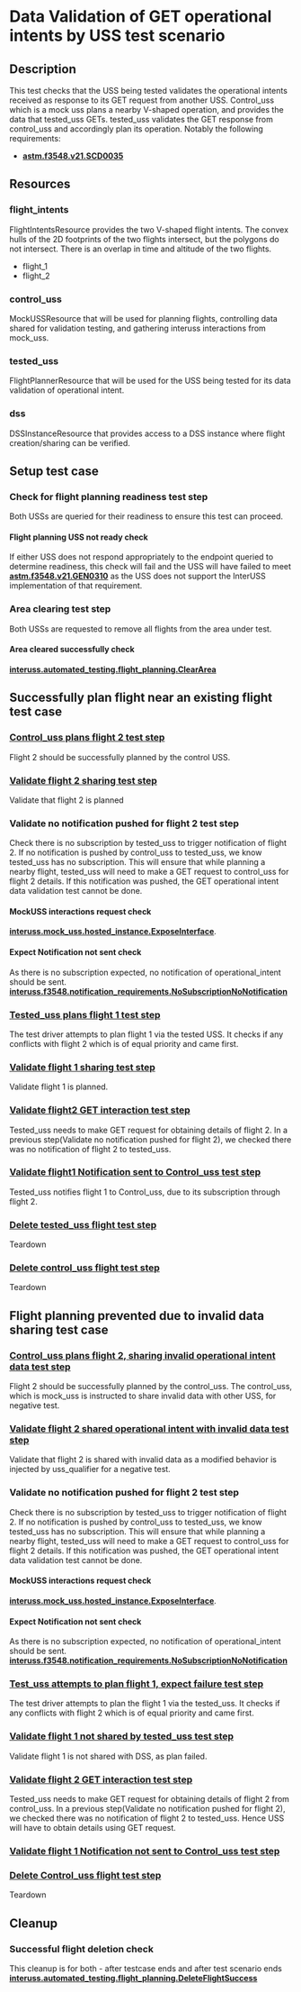 # Data Validation of GET operational intents by USS test scenario

## Description
This test checks that the USS being tested validates the operational intents received as response to its GET request from another USS.
Control_uss which is a mock uss plans a nearby V-shaped operation, and provides the data that tested_uss GETs.
tested_uss validates the GET response from control_uss and accordingly plan its operation.
Notably the following requirements:

- **[astm.f3548.v21.SCD0035](../../../../requirements/astm/f3548/v21.md)**

## Resources
### flight_intents
FlightIntentsResource provides the two V-shaped flight intents.
The convex hulls of the 2D footprints of the two flights intersect, but the polygons do not intersect.
There is an overlap in time and altitude of the two flights.
- flight_1
- flight_2

### control_uss
MockUSSResource that will be used for planning flights, controlling data shared for validation testing, and gathering interuss interactions from mock_uss.

### tested_uss
FlightPlannerResource that will be used for the USS being tested for its data validation of operational intent.

### dss
DSSInstanceResource that provides access to a DSS instance where flight creation/sharing can be verified.

## Setup test case
### Check for flight planning readiness test step
Both USSs are queried for their readiness to ensure this test can proceed.

#### Flight planning USS not ready check
If either USS does not respond appropriately to the endpoint queried to determine readiness, this check will fail and the USS will have failed to meet **[astm.f3548.v21.GEN0310](../../../../requirements/astm/f3548/v21.md)** as the USS does not support the InterUSS implementation of that requirement.

### Area clearing test step
Both USSs are requested to remove all flights from the area under test.

#### Area cleared successfully check
**[interuss.automated_testing.flight_planning.ClearArea](../../../../requirements/interuss/automated_testing/flight_planning.md)**

## Successfully plan flight near an existing flight test case
### [Control_uss plans flight 2 test step](../../../flight_planning/plan_flight_intent.md)
Flight 2 should be successfully planned by the control USS.

### [Validate flight 2 sharing test step](../validate_shared_operational_intent.md)
Validate that flight 2 is planned

### Validate no notification pushed for flight 2 test step
Check there is no subscription by tested_uss to trigger notification of flight 2.
If no notification is pushed by control_uss to tested_uss, we know tested_uss has no subscription.
This will ensure that while planning a nearby flight, tested_uss will need to make a GET request to control_uss for flight 2 details.
If this notification was pushed, the GET operational intent data validation test cannot be done.

#### MockUSS interactions request check
**[interuss.mock_uss.hosted_instance.ExposeInterface](../../../../../requirements/interuss/mock_uss/hosted_instance.md)**.

#### Expect Notification not sent check
As there is no subscription expected, no notification of operational_intent should be sent.
**[interuss.f3548.notification_requirements.NoSubscriptionNoNotification](../../../../requirements/interuss/f3548/notification_requirements.md)**


### [Tested_uss plans flight 1 test step](../../../flight_planning/plan_flight_intent.md)
The test driver attempts to plan flight 1 via the tested USS. It checks if any conflicts with flight 2
which is of equal priority and came first.

### [Validate flight 1 sharing test step](../validate_shared_operational_intent.md)
Validate flight 1 is planned.

### [Validate flight2 GET interaction test step](test_steps/validate_get_operational_intent.md)
Tested_uss needs to make GET request for obtaining details of flight 2.
In a previous step(Validate no notification pushed for flight 2), we checked there was no notification of flight 2 to tested_uss.

### [Validate flight1 Notification sent to Control_uss test step](test_steps/validate_notification_operational_intent.md)
Tested_uss notifies flight 1 to Control_uss, due to its subscription through flight 2.

### [Delete tested_uss flight test step](../../../flight_planning/delete_flight_intent.md)
Teardown

### [Delete control_uss flight test step](../../../flight_planning/delete_flight_intent.md)
Teardown

## Flight planning prevented due to invalid data sharing test case
### [Control_uss plans flight 2, sharing invalid operational intent data test step](../../../flight_planning/plan_flight_intent.md)
Flight 2 should be successfully planned by the control_uss.
The control_uss, which is mock_uss is instructed to share invalid data with other USS, for negative test.

### [Validate flight 2 shared operational intent with invalid data test step](test_steps/validate_sharing_operational_intent_but_with_invalid_interuss_data.md)
Validate that flight 2 is shared with invalid data as a modified behavior is injected by uss_qualifier for a negative test.

### Validate no notification pushed for flight 2 test step
Check there is no subscription by tested_uss to trigger notification of flight 2.
If no notification is pushed by control_uss to tested_uss, we know tested_uss has no subscription.
This will ensure that while planning a nearby flight, tested_uss will need to make a GET request to control_uss for flight 2 details.
If this notification was pushed, the GET operational intent data validation test cannot be done.

#### MockUSS interactions request check
**[interuss.mock_uss.hosted_instance.ExposeInterface](../../../../../requirements/interuss/mock_uss/hosted_instance.md)**.

#### Expect Notification not sent check
As there is no subscription expected, no notification of operational_intent should be sent.
**[interuss.f3548.notification_requirements.NoSubscriptionNoNotification](../../../../requirements/interuss/f3548/notification_requirements.md)**


### [Test_uss attempts to plan flight 1, expect failure test step](test_steps/plan_flight_intent_expect_failed.md)
The test driver attempts to plan the flight 1 via the tested_uss. It checks if any conflicts with flight 2
which is of equal priority and came first.

### [Validate flight 1 not shared by tested_uss test step](../validate_not_shared_operational_intent.md)
Validate flight 1 is not shared with DSS, as plan failed.

### [Validate flight 2 GET interaction test step](test_steps/validate_get_operational_intent.md)
Tested_uss needs to make GET request for obtaining details of flight 2 from control_uss.
In a previous step(Validate no notification pushed for flight 2), we checked there was no notification of flight 2 to tested_uss.
Hence USS will have to obtain details using GET request.

### [Validate flight 1 Notification not sent to Control_uss test step](test_steps/validate_no_notification_operational_intent.md)

### [Delete Control_uss flight test step](../../../flight_planning/delete_flight_intent.md)
Teardown

## Cleanup
### Successful flight deletion check
This cleanup is for both - after testcase ends and after test scenario ends
**[interuss.automated_testing.flight_planning.DeleteFlightSuccess](../../../../requirements/interuss/automated_testing/flight_planning.md)**
